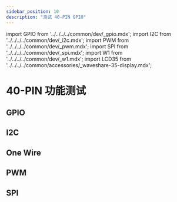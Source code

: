 ```yaml
---
sidebar_position: 10
description: "测试 40-PIN GPIO"
---
```


import GPIO from '../../../../common/dev/\_gpio.mdx';
import I2C from '../../../../common/dev/\_i2c.mdx';
import PWM from '../../../../common/dev/\_pwm.mdx';
import SPI from '../../../../common/dev/\_spi.mdx';
import W1 from '../../../../common/dev/\_w1.mdx';
import LCD35 from '../../../../common/accessories/\_waveshare-35-display.mdx';

# 40-PIN 功能测试

## GPIO

<GPIO product_name="Radxa CM3 IO" model="radxa-cm3-io" gpio_pin="3" chip="0" line="14" gpio_connection="/img/cm3/cm3_io_pwm_connection.webp" />

## I2C

<I2C product_name="Radxa CM3 IO" model="radxa-cm3-io" i2c_overlay_name="I2C2" sda_pin="PIN_3" scl_pin="PIN_5" i2c_connection="/img/cm3/cm3_io_i2c-connection.webp" />

## One Wire

<W1 product_name="Radxa CM3 IO Board" w1_overlay_name="Enable 1-Wire on GPIO3_D1" w1_pin="PIN_40" w1_connection="/img/cm3/cm3_io_w1_connection.webp" />

## PWM

<PWM product_name="Radxa CM3 IO" model="radxa-cm3-io" pwm_name="PWM1-M0" pwm_pin="15" chip="1" pwm_connection="/img/cm3/cm3_io_pwm_connection.webp" />

## SPI

<SPI product_name="Radxa CM3 IO" model="radxa-cm3-io" spi_overlay_name="spidev on SPI3-M1 over CS0" spidev="/dev/spidev0.0" spi_mosi="19" spi_miso="21" spi_connection="/img/cm3/cm3_io_spi_connection.webp" />
